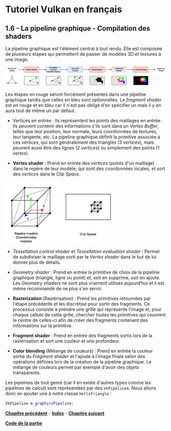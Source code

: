 # Tutoriel Vulkan en français
## 1.6 - La pipeline graphique - Compilation des shaders

La pipeline graphique est l'élément central à tout rendu. Elle est composée de plusieurs étapes qui permettent de passer de modèles 3D et textures à une image.

![Pipeline graphique](images/pipeline_graphique.png)

Les étapes en rouge seront forcément présentes dans une pipeline graphique tandis que celles en bleu sont optionnelles. Le *fragment shader* est en rouge et en bleu car il n'est pas obligé d'en spécifier un mais il y en aura tout de même un par défaut.

- Vertices en entrée : Ils représentent les points des maillages en entrée. Ils peuvent contenir des informations s'ils sont dans un *Vertex Buffer*, telles que leur position, leur normale, leurs coordonnées de textures, leur tangente, etc. La pipeline graphique définit la primitive associée à ces *vertices*, qui sont généralement des triangles (3 *vertices*), mais peuvent aussi être des lignes (2 *vertices*) ou simplement des points (1 *vertex*).

- **Vertex shader** : Prend en entrée des *vertices* (points d'un maillage) dans le repère de leur modèle, qui sont des coordonnées locales, et sort des *vertices* dans le *Clip Space*.

![Repère modèle et clip space](images/repere_modele_clip.png)

- *Tessellation control shader* et *Tessellation evaluation shader* : Permet de subdiviser le maillage sorti par le *Vertex shader* dans le but de lui donner plus de détails.

- *Geometry shader* : Prend en entrée la primitive de choix de la pipeline graphique (triangle, ligne ou point) et, soit en supprime, soit en ajoute. Les *Geometry shaders* ne sont plus vraiment utilisés aujourd'hui et il est même recommandé de ne plus s'en servir.

- **Rasterization** (Rastérisation) : Prend les primitives retournées par l'étape précédente et les discrétise pour sortir des fragments. Ce processus consiste à prendre une grille qui représente l'image et, pour chaque cellule de cette grille, chercher toutes les primitives qui couvrent le centre de celles-ci afin de créer des fragments contenant des informations sur la primitive.

- **Fragment shader** : Prend en entrée des fragments sortis lors de la rastérisation et sort une couleur et une profondeur.

- **Color blending** (Mélange de couleurs) : Prend en entrée la couleur sortie du *Fragment shader* et l'ajoute à l'image finale selon des opérations définies lors de la création de la pipeline graphique. Le mélange de couleurs permet par exemple d'avoir des objets transparents.

Les pipelines de tout genre (car il en existe d'autres types comme les pipelines de calcul) sont représentées par des ``VkPipeline``s. Nous allons donc en ajouter une à notre classe ``HelloTriangle`` :

```CPP
VkPipeline m_graphicsPipeline;
```

[**Chapitre précédent**](5.md) - [**Index**](../index.md) - [**Chapitre suivant**](6/1.md)

[**Code de la partie**](https://github.com/ZaOniRinku/TutorielVulkanFR/tree/partie1/6)